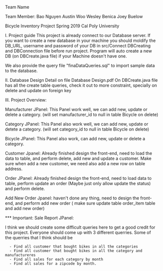 
Team Name

Team Member:
   Bao Nguyen
   Austin Woo
   Wesley Benica
   Joey Buelow

Bicycle Inventory Project
Spring 2019
Cal Poly University


I. Project guide
   This project is already connect to our Database server. If you want to create a new database in your machine you should 
   moldify the DB_URL, username and password of your DB in src/Connect DBCreating and DBConnection file before run project.
   Program will auto create a new DB (on DBCreate.java file) if your Machine doesn't have one.
   
   We also provide the query file "finaDataQueries.sql" to import sample data to the database.

II. Database Design
   Detail on file Database Design.pdf
   On DBCreate.java file has all the create table queries, check it out to more constraint, specially on delete and update    on foreign key

III. Project Overview:

   Manufacturer JPanel: This Panel work well, we can add new, update or delete a category. (will set manufacturer_id to       null in table Bicycle on delete)
   
   Category JPanel: This Panel also work well, we can add new, update or detete a category. (will set category_id to         null in table Bicycle on delete)
   
   Bicycle JPanel: This Panel also work, can add new, update or delete a category.
   
   Customer Jpanel: Already finished design the front-end, need to load the data to table, and perform delete, add new and   update a customer. Make sure when add a new customer, we need also add a new row on table address.
   
   Order JPanel: Already finished design the front-end, need to load data to table, perform update an order (Maybe just       only allow update the status) and perform delete. 
   
   Add New Order Jpanel: haven't done any thing, need to design the front-end, and perform add new order ( make sure update   table order_item table and add new order)
      
   *** Important: Sale Report JPanel: 

   I think we should create some difficult queries here to get a good credit for this project. Everyone should come up with   3 different querries. Some of the querries that I think should be
   
      - Find all customer that bought bikes in all the categories
      - Find all customer that bought bikes in all the category and manufactureres
      - Find all sales for each category by month
      - Find all sales for a zipcode by month. 
      
  




